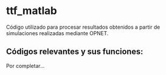 # ttf_matlab

Código utilizado para procesar resultados obtenidos a partir de simulaciones realizadas mediante OPNET.

## Códigos relevantes y sus funciones:

Por completar...
